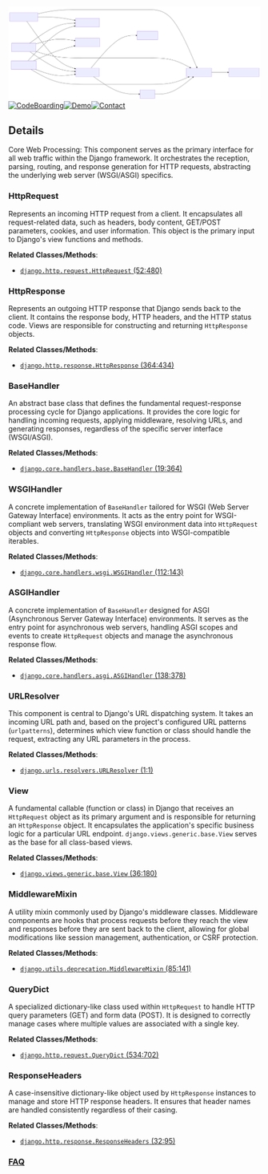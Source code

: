 ![Diagram representation](./Core_Web_Processing.svg)
[![CodeBoarding](https://img.shields.io/badge/Generated%20by-CodeBoarding-9cf?style=flat-square)](https://github.com/CodeBoarding/GeneratedOnBoardings)[![Demo](https://img.shields.io/badge/Try%20our-Demo-blue?style=flat-square)](https://www.codeboarding.org/demo)[![Contact](https://img.shields.io/badge/Contact%20us%20-%20contact@codeboarding.org-lightgrey?style=flat-square)](mailto:contact@codeboarding.org)

## Details

Core Web Processing: This component serves as the primary interface for all web traffic within the Django framework. It orchestrates the reception, parsing, routing, and response generation for HTTP requests, abstracting the underlying web server (WSGI/ASGI) specifics.

### HttpRequest
Represents an incoming HTTP request from a client. It encapsulates all request-related data, such as headers, body content, GET/POST parameters, cookies, and user information. This object is the primary input to Django's view functions and methods.


**Related Classes/Methods**:

- <a href="https://github.com/django/django/blob/master/django/http/request.py#L52-L480" target="_blank" rel="noopener noreferrer">`django.http.request.HttpRequest` (52:480)</a>


### HttpResponse
Represents an outgoing HTTP response that Django sends back to the client. It contains the response body, HTTP headers, and the HTTP status code. Views are responsible for constructing and returning `HttpResponse` objects.


**Related Classes/Methods**:

- <a href="https://github.com/django/django/blob/master/django/http/response.py#L364-L434" target="_blank" rel="noopener noreferrer">`django.http.response.HttpResponse` (364:434)</a>


### BaseHandler
An abstract base class that defines the fundamental request-response processing cycle for Django applications. It provides the core logic for handling incoming requests, applying middleware, resolving URLs, and generating responses, regardless of the specific server interface (WSGI/ASGI).


**Related Classes/Methods**:

- <a href="https://github.com/django/django/blob/master/django/core/handlers/base.py#L19-L364" target="_blank" rel="noopener noreferrer">`django.core.handlers.base.BaseHandler` (19:364)</a>


### WSGIHandler
A concrete implementation of `BaseHandler` tailored for WSGI (Web Server Gateway Interface) environments. It acts as the entry point for WSGI-compliant web servers, translating WSGI environment data into `HttpRequest` objects and converting `HttpResponse` objects into WSGI-compatible iterables.


**Related Classes/Methods**:

- <a href="https://github.com/django/django/blob/master/django/core/handlers/wsgi.py#L112-L143" target="_blank" rel="noopener noreferrer">`django.core.handlers.wsgi.WSGIHandler` (112:143)</a>


### ASGIHandler
A concrete implementation of `BaseHandler` designed for ASGI (Asynchronous Server Gateway Interface) environments. It serves as the entry point for asynchronous web servers, handling ASGI scopes and events to create `HttpRequest` objects and manage the asynchronous response flow.


**Related Classes/Methods**:

- <a href="https://github.com/django/django/blob/master/django/core/handlers/asgi.py#L138-L378" target="_blank" rel="noopener noreferrer">`django.core.handlers.asgi.ASGIHandler` (138:378)</a>


### URLResolver
This component is central to Django's URL dispatching system. It takes an incoming URL path and, based on the project's configured URL patterns (`urlpatterns`), determines which view function or class should handle the request, extracting any URL parameters in the process.


**Related Classes/Methods**:

- <a href="https://github.com/django/django/blob/master/django/urls/resolvers.py#L1-L1" target="_blank" rel="noopener noreferrer">`django.urls.resolvers.URLResolver` (1:1)</a>


### View
A fundamental callable (function or class) in Django that receives an `HttpRequest` object as its primary argument and is responsible for returning an `HttpResponse` object. It encapsulates the application's specific business logic for a particular URL endpoint. `django.views.generic.base.View` serves as the base for all class-based views.


**Related Classes/Methods**:

- <a href="https://github.com/django/django/blob/master/django/views/generic/base.py#L36-L180" target="_blank" rel="noopener noreferrer">`django.views.generic.base.View` (36:180)</a>


### MiddlewareMixin
A utility mixin commonly used by Django's middleware classes. Middleware components are hooks that process requests before they reach the view and responses before they are sent back to the client, allowing for global modifications like session management, authentication, or CSRF protection.


**Related Classes/Methods**:

- <a href="https://github.com/django/django/blob/master/django/utils/deprecation.py#L85-L141" target="_blank" rel="noopener noreferrer">`django.utils.deprecation.MiddlewareMixin` (85:141)</a>


### QueryDict
A specialized dictionary-like class used within `HttpRequest` to handle HTTP query parameters (GET) and form data (POST). It is designed to correctly manage cases where multiple values are associated with a single key.


**Related Classes/Methods**:

- <a href="https://github.com/django/django/blob/master/django/http/request.py#L534-L702" target="_blank" rel="noopener noreferrer">`django.http.request.QueryDict` (534:702)</a>


### ResponseHeaders
A case-insensitive dictionary-like object used by `HttpResponse` instances to manage and store HTTP response headers. It ensures that header names are handled consistently regardless of their casing.


**Related Classes/Methods**:

- <a href="https://github.com/django/django/blob/master/django/http/response.py#L32-L95" target="_blank" rel="noopener noreferrer">`django.http.response.ResponseHeaders` (32:95)</a>




### [FAQ](https://github.com/CodeBoarding/GeneratedOnBoardings/tree/main?tab=readme-ov-file#faq)